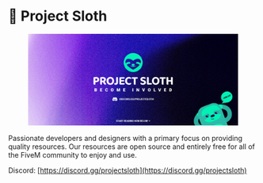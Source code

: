 # 🦥 Project Sloth

<figure><img src="../../.gitbook/assets/image (7).png" alt=""><figcaption></figcaption></figure>

Passionate developers and designers with a primary focus on providing quality resources. Our resources are open source and entirely free for all of the FiveM community to enjoy and use.

Discord: [https://discord.gg/projectsloth](https://discord.gg/projectsloth)
